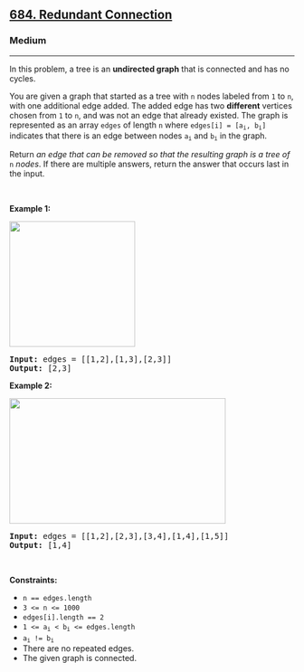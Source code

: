 <h2><a href="https://leetcode.com/problems/redundant-connection/">684. Redundant Connection</a></h2><h3>Medium</h3><hr><div style="user-select: auto;"><p style="user-select: auto;">In this problem, a tree is an <strong style="user-select: auto;">undirected graph</strong> that is connected and has no cycles.</p>

<p style="user-select: auto;">You are given a graph that started as a tree with <code style="user-select: auto;">n</code> nodes labeled from <code style="user-select: auto;">1</code> to <code style="user-select: auto;">n</code>, with one additional edge added. The added edge has two <strong style="user-select: auto;">different</strong> vertices chosen from <code style="user-select: auto;">1</code> to <code style="user-select: auto;">n</code>, and was not an edge that already existed. The graph is represented as an array <code style="user-select: auto;">edges</code> of length <code style="user-select: auto;">n</code> where <code style="user-select: auto;">edges[i] = [a<sub style="user-select: auto;">i</sub>, b<sub style="user-select: auto;">i</sub>]</code> indicates that there is an edge between nodes <code style="user-select: auto;">a<sub style="user-select: auto;">i</sub></code> and <code style="user-select: auto;">b<sub style="user-select: auto;">i</sub></code> in the graph.</p>

<p style="user-select: auto;">Return <em style="user-select: auto;">an edge that can be removed so that the resulting graph is a tree of </em><code style="user-select: auto;">n</code><em style="user-select: auto;"> nodes</em>. If there are multiple answers, return the answer that occurs last in the input.</p>

<p style="user-select: auto;">&nbsp;</p>
<p style="user-select: auto;"><strong class="example" style="user-select: auto;">Example 1:</strong></p>
<img alt="" src="https://assets.leetcode.com/uploads/2021/05/02/reduntant1-1-graph.jpg" style="width: 222px; height: 222px; user-select: auto;">
<pre style="user-select: auto;"><strong style="user-select: auto;">Input:</strong> edges = [[1,2],[1,3],[2,3]]
<strong style="user-select: auto;">Output:</strong> [2,3]
</pre>

<p style="user-select: auto;"><strong class="example" style="user-select: auto;">Example 2:</strong></p>
<img alt="" src="https://assets.leetcode.com/uploads/2021/05/02/reduntant1-2-graph.jpg" style="width: 382px; height: 222px; user-select: auto;">
<pre style="user-select: auto;"><strong style="user-select: auto;">Input:</strong> edges = [[1,2],[2,3],[3,4],[1,4],[1,5]]
<strong style="user-select: auto;">Output:</strong> [1,4]
</pre>

<p style="user-select: auto;">&nbsp;</p>
<p style="user-select: auto;"><strong style="user-select: auto;">Constraints:</strong></p>

<ul style="user-select: auto;">
	<li style="user-select: auto;"><code style="user-select: auto;">n == edges.length</code></li>
	<li style="user-select: auto;"><code style="user-select: auto;">3 &lt;= n &lt;= 1000</code></li>
	<li style="user-select: auto;"><code style="user-select: auto;">edges[i].length == 2</code></li>
	<li style="user-select: auto;"><code style="user-select: auto;">1 &lt;= a<sub style="user-select: auto;">i</sub> &lt; b<sub style="user-select: auto;">i</sub> &lt;= edges.length</code></li>
	<li style="user-select: auto;"><code style="user-select: auto;">a<sub style="user-select: auto;">i</sub> != b<sub style="user-select: auto;">i</sub></code></li>
	<li style="user-select: auto;">There are no repeated edges.</li>
	<li style="user-select: auto;">The given graph is connected.</li>
</ul>
</div>